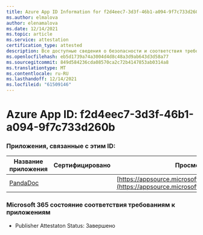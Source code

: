 ```yaml
---
title: Azure App ID Information for f2d4eec7-3d3f-46b1-a094-9f7c733d260b
ms.author: elmalova
author: elenamalova
ms.date: 12/14/2021
ms.topic: article
ms.service: attestation
certification_type: attested
description: Все доступные сведения о безопасности и соответствия требованиям для f2d4eec7-3d3f-46b1-a094-9f7c733d260b.
ms.openlocfilehash: eb5d1739a74a3004d4d8c48a3d9ab643d3d58a77
ms.sourcegitcommit: 849d584236cda08570ca2c72b4147853ab0314a8
ms.translationtype: MT
ms.contentlocale: ru-RU
ms.lasthandoff: 12/14/2021
ms.locfileid: "61509146"
---
```

# <a name="azure-app-id-f2d4eec7-3d3f-46b1-a094-9f7c733d260b"></a>Azure App ID: f2d4eec7-3d3f-46b1-a094-9f7c733d260b


### <a name="apps-associated-with-this-id"></a>Приложения, связанные с этим ID:
| **Название приложения** | **Сертифицировано** | **Просмотр в AppSource** |
|--------------|---------------|-----------------------|
| [PandaDoc](https://docs.microsoft.com/microsoft-365-app-certification/forward/WA200002927) |  | [https://appsource.microsoft.com/product/office/WA200002927](https://appsource.microsoft.com/product/office/WA200002927) |

### <a name="microsoft-365-app-compliance-status"></a>Microsoft 365 состояние соответствия требованиям к приложениям
- Publisher Attestaton Status: Завершено

